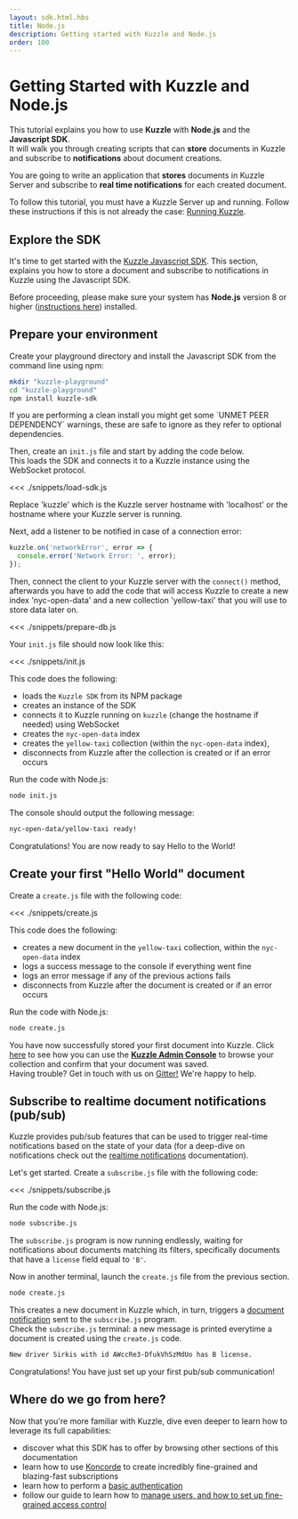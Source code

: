 ```yaml
---
layout: sdk.html.hbs
title: Node.js
description: Getting started with Kuzzle and Node.js
order: 100
---
```


# Getting Started with Kuzzle and Node.js

This tutorial explains you how to use **Kuzzle** with **Node.js** and the **Javascript SDK**.  
It will walk you through creating scripts that can **store** documents in Kuzzle and subscribe to **notifications** about document creations.

You are going to write an application that **stores** documents in Kuzzle Server and subscribe to **real time notifications** for each created document.

To follow this tutorial, you must have a Kuzzle Server up and running. Follow these instructions if this is not already the case: [Running Kuzzle](/core/1/guide/getting-started/running-kuzzle).

## Explore the SDK

It's time to get started with the [Kuzzle Javascript SDK](/sdk/js/6). This section, explains you how to store a document and subscribe to notifications in Kuzzle using the Javascript SDK.

Before proceeding, please make sure your system has **Node.js** version 8 or higher (<a href="https://nodejs.org/en/download/">instructions here</a>) installed.

## Prepare your environment

Create your playground directory and install the Javascript SDK from the command line using npm:

```sh
mkdir "kuzzle-playground"
cd "kuzzle-playground"
npm install kuzzle-sdk
```

<div class="alert alert-info">
If you are performing a clean install you might get some `UNMET PEER DEPENDENCY` warnings, these are safe to ignore as they refer to optional dependencies.
</div>

Then, create an `init.js` file and start by adding the code below.  
This loads the SDK and connects it to a Kuzzle instance using the WebSocket protocol.

<<< ./snippets/load-sdk.js

<div class="alert alert-info">
Replace 'kuzzle' which is the Kuzzle server hostname with 'localhost' or the hostname where your Kuzzle server is running.
</div>

Next, add a listener to be notified in case of a connection error:

```javascript
kuzzle.on('networkError', error => {
  console.error('Network Error: ', error);
});
```

Then, connect the client to your Kuzzle server with the `connect()` method, afterwards you have to add the code that will access Kuzzle to create a new index 'nyc-open-data' and a new collection 'yellow-taxi' that you will use to store data later on.

<<< ./snippets/prepare-db.js

Your `init.js` file should now look like this:

<<< ./snippets/init.js

This code does the following:

- loads the `Kuzzle SDK` from its NPM package
- creates an instance of the SDK
- connects it to Kuzzle running on `kuzzle` (change the hostname if needed) using WebSocket
- creates the `nyc-open-data` index
- creates the `yellow-taxi` collection (within the `nyc-open-data` index),
- disconnects from Kuzzle after the collection is created or if an error occurs

Run the code with Node.js:

```bash
node init.js
```

The console should output the following message:

```bash
nyc-open-data/yellow-taxi ready!
```

<div class="alert alert-success">
Congratulations! You are now ready to say Hello to the World!
</div>

## Create your first "Hello World" document

Create a `create.js` file with the following code:

<<< ./snippets/create.js

This code does the following:

- creates a new document in the `yellow-taxi` collection, within the `nyc-open-data` index
- logs a success message to the console if everything went fine
- logs an error message if any of the previous actions fails
- disconnects from Kuzzle after the document is created or if an error occurs

Run the code with Node.js:

```bash
node create.js
```

<div class="alert alert-success">
You have now successfully stored your first document into Kuzzle. Click <a href="/core/1/guide/essentials/installing-console">here</a> to see how you can use the
   <a href="http://console.kuzzle.io" target="_blank"><strong>Kuzzle Admin Console</strong></a> to browse your collection and confirm that your document was saved.
</div>

<div class="alert alert-info">
Having trouble? Get in touch with us on <a href="https://gitter.im/kuzzleio/kuzzle">Gitter!</a> We're happy to help.
</div>

## Subscribe to realtime document notifications (pub/sub)

Kuzzle provides pub/sub features that can be used to trigger real-time notifications based on the state of your data (for a deep-dive on notifications check out the <a href="/sdk/js/6/essentials/realtime-notifications/">realtime notifications</a> documentation).

Let's get started. Create a `subscribe.js` file with the following code:

<<< ./snippets/subscribe.js

Run the code with Node.js:

```bash
node subscribe.js
```

The `subscribe.js` program is now running endlessly, waiting for notifications about documents matching its filters, specifically documents that have a `license` field equal to `'B'`.

Now in another terminal, launch the `create.js` file from the previous section.

```bash
node create.js
```

This creates a new document in Kuzzle which, in turn, triggers a [document notification](/api/1/essentials/notifications/#documents-changes-messages-default) sent to the `subscribe.js` program.  
Check the `subscribe.js` terminal: a new message is printed everytime a document is created using the `create.js` code.

```bash
New driver Sirkis with id AWccRe3-DfukVhSzMdUo has B license.
```

<div class="alert alert-success">
Congratulations! You have just set up your first pub/sub communication!
</div>

## Where do we go from here?

Now that you're more familiar with Kuzzle, dive even deeper to learn how to leverage its full capabilities:

- discover what this SDK has to offer by browsing other sections of this documentation
- learn how to use <a href="/koncorde/1">Koncorde</a> to create incredibly fine-grained and blazing-fast subscriptions
- learn how to perform a <a href="/sdk/js/6/controllers/auth/login">basic authentication</a>
- follow our guide to learn how to <a href="/core/1/guide/essentials/security/">manage users, and how to set up fine-grained access control</a>
